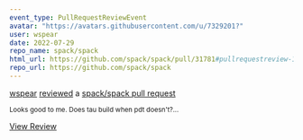 ```yaml
---
event_type: PullRequestReviewEvent
avatar: "https://avatars.githubusercontent.com/u/7329201?"
user: wspear
date: 2022-07-29
repo_name: spack/spack
html_url: https://github.com/spack/spack/pull/31781#pullrequestreview-1054959996
repo_url: https://github.com/spack/spack
---
```


<a href='https://github.com/wspear' target='_blank'>wspear</a> <a href='https://github.com/spack/spack/pull/31781#pullrequestreview-1054959996' target='_blank'>reviewed</a> a <a href='https://github.com/spack/spack/pull/31781' target='_blank'>spack/spack pull request</a>

<small>Looks good to me. Does tau build when pdt doesn't?...</small>

<a href='https://github.com/spack/spack/pull/31781#pullrequestreview-1054959996' target='_blank'>View Review</a>